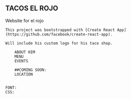 ## TACOS EL ROJO


Website for el rojo 

    This project was bootstrapped with [Create React App](https://github.com/facebook/create-react-app).
    
    Will include his custom logo for his taco shop.

        ABOUT HIM
        MENU
        EVENTS

        ##COMING SOON:
        LOCATION


    FONT:
    CSS:
    